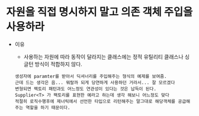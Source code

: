 # 자원을 직접 명시하지 말고 의존 객체 주입을 사용하라

* 이유

    * 사용하는 자원에 따라 동작이 달라지는 클래스에는 정적 유틸리티 클래스나 싱글턴 방식이 적합하지 않다.

    ```
    생성자에 paramter를 받아서 딕셔너리를 주입해주는 형식의 예제를 보여줌.
    근데 드는 생각은 음... 뭐랄까 되게 당연하게 사용하던 거라서... 잘 모르겠다
    변형되면 팩토리 패턴과도 어느정도 연관성이 있다는 것은 납득이 된다.
    Supplier<T> 가 팩토리를 표현한 예라고 하는데 생각 해보니 어느정도 맞다
    적절히 로직수행후에 제너릭에서 선언한 타입으로 리턴해주는 말그대로 해당객체를 공급해주는 역할을 하기 때문이다.
    ```


